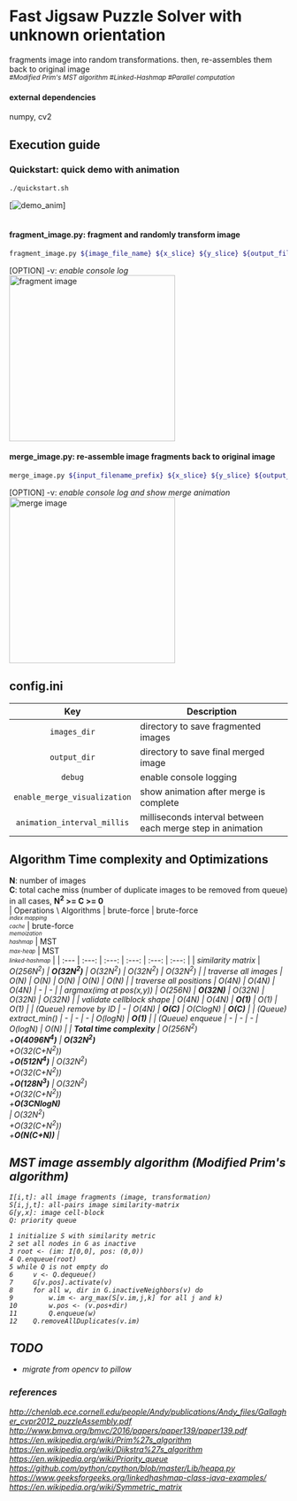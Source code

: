# Fast Jigsaw Puzzle Solver with unknown orientation
fragments image into random transformations. then, re-assembles them back to original image<br/>
<sub><i>#Modified Prim's MST algorithm #Linked-Hashmap #Parallel computation</i></sub>
<br />

#### external dependencies
numpy, cv2

## Execution guide
### Quickstart: quick demo with animation
```sh
./quickstart.sh
```
[![demo_anim](https://hj2choi.github.io/images/external/jigsaw_puzzle_solver.gif)]</br></br>

#### fragment_image.py: fragment and randomly transform image
```sh
fragment_image.py ${image_file_name} ${x_slice} ${y_slice} ${output_filename_prefix} [OPTION]
```
[OPTION] -v: *enable console log*</br>
<img src="https://hj2choi.github.io/images/external/cut_image.png" width="300" title="fragment image">
</br>

#### merge_image.py: re-assemble image fragments back to original image
```sh
merge_image.py ${input_filename_prefix} ${x_slice} ${y_slice} ${output_filename} [OPTION]
```
[OPTION] -v: *enable console log and show merge animation*<br/>
<img src="https://hj2choi.github.io/images/external/merge_image.png" width="300" title="merge image">

## config.ini
| Key | Description |
| :---: | --- |
| `images_dir` | directory to save fragmented images |
| `output_dir` | directory to save final merged image |
| `debug` | enable console logging |
| `enable_merge_visualization` | show animation after merge is complete |
| `animation_interval_millis` | milliseconds interval between each merge step in animation |

## Algorithm Time complexity and Optimizations
<b>N</b>: number of images</br>
<b>C</b>: total cache miss (number of duplicate images to be removed from queue)</br>
in all cases, <b>N<sup>2</sup> >= C >= 0</b></br>
| Operations \ Algorithms | brute-force | brute-force</br><sub><sup><i>index mapping</i></br><i>cache</i></sub></sup> | brute-force</br><sub><sup><i>memoization</i></br><i>hashmap</i></sub></sup> | MST</br><sub><sup><i>max-heap</i></sub></sup> | MST</br><sub><sup><i>linked-hashmap</i></sub></sup> |
| :--- | :---: | :---: | :---: | :---: | :---: |
| <i>similarity matrix</i> | <i>O(256N<sup>2</sup>) | <i><b>O(32N<sup>2</sup>)</b> | <i>O(32N<sup>2</sup>) | <i>O(32N<sup>2</sup>) | <i>O(32N<sup>2</sup>)</i> |
| traverse all images | O(N) | O(N) | O(N) | O(N) | O(N) |
| traverse all positions | O(4N) | O(4N) | O(4N) | - | - |
| argmax(img at pos(x,y)) | O(256N) | <b>O(32N)</b> | O(32N) | O(32N) | O(32N) |
| validate cellblock shape | O(4N) | O(4N) | <b>O(1)</b> | O(1) | O(1) |
| <i>(Queue)</i> remove by ID | - | O(4N) | <b>O(C)</b> | O(ClogN) | <b>O(C)</b> |
| <i>(Queue)</i> extract_min() | - | - | - | O(logN) | <b>O(1)</b> |
| <i>(Queue)</i> enqueue  | - | - | - | O(logN) | O(N) |
| <b>Total time complexity</b> | <i>O(256N<sup>2</sup>)</i></br>+<b>O(4096N<sup>4</sup>)</b> | <b><i>O(32N<sup>2</sup>)</i></b></br>+O(32(C+N<sup>2</sup>))</br>+<b>O(512N<sup>4</sup>)</b> |  <i>O(32N<sup>2</sup>)</i></br>+O(32(C+N<sup>2</sup>))</br>+<b>O(128N<sup>3</sup>)</b> | <i>O(32N<sup>2</sup>)</i></br>+O(32(C+N<sup>2</sup>))</br>+<b>O(3CNlogN)</b></br> | <i>O(32N<sup>2</sup>)</i></br>+O(32(C+N<sup>2</sup>))</br>+<b>O(N(C+N))</b> |

## MST image assembly algorithm (Modified Prim's algorithm)
```
I[i,t]: all image fragments (image, transformation)
S[i,j,t]: all-pairs image similarity-matrix
G[y,x]: image cell-block
Q: priority queue

1 initialize S with similarity metric
2 set all nodes in G as inactive
3 root <- (im: I[0,0], pos: (0,0))
4 Q.enqueue(root)
5 while Q is not empty do
6     v <- Q.dequeue()
7     G[v.pos].activate(v)
8     for all w, dir in G.inactiveNeighbors(v) do
9         w.im <- arg_max(S[v.im,j,k] for all j and k)
10        w.pos <- (v.pos+dir)
11        Q.enqueue(w)
12    Q.removeAllDuplicates(v.im)
```

## TODO
- migrate from opencv to pillow

### references
http://chenlab.ece.cornell.edu/people/Andy/publications/Andy_files/Gallagher_cvpr2012_puzzleAssembly.pdf</br>
http://www.bmva.org/bmvc/2016/papers/paper139/paper139.pdf</br>
https://en.wikipedia.org/wiki/Prim%27s_algorithm</br>
https://en.wikipedia.org/wiki/Dijkstra%27s_algorithm</br>
https://en.wikipedia.org/wiki/Priority_queue</br>
https://github.com/python/cpython/blob/master/Lib/heapq.py</br>
https://www.geeksforgeeks.org/linkedhashmap-class-java-examples/</br>
https://en.wikipedia.org/wiki/Symmetric_matrix</br>
